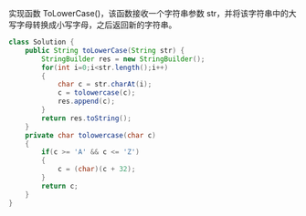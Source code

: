 
实现函数 ToLowerCase()，该函数接收一个字符串参数 str，并将该字符串中的大写字母转换成小写字母，之后返回新的字符串。

 
```java
class Solution {
    public String toLowerCase(String str) {
        StringBuilder res = new StringBuilder();
        for(int i=0;i<str.length();i++)
        {   
            char c = str.charAt(i);
            c = tolowercase(c);
            res.append(c);
        }
        return res.toString();
    }
    private char tolowercase(char c)
    {
        if(c >= 'A' && c <= 'Z')
        {
            c = (char)(c + 32);
        }
        return c;
    }
}
```
